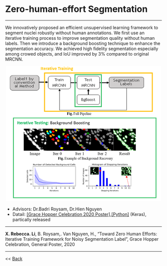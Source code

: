 # Zero-human-effort Segmentation 
--------------

We innovatively proposed an efficient unsupervised learning framework to segment nuclei robustly without human annotations. We first use an iterative training process to improve segmentation quality without human labels. Then we introduce a background boosting technique to enhance the segmentation accuracy. We achieved high fidelity segmentation especially among crowed objects, and IoU improved by 3% compared to original MRCNN.

<p align="center"><img src="../figures/Seg.png" width="500" class="inline"/></p>

- Advisors: Dr.Badri Roysam, Dr.Hien Nguyen
- Datail: [[Grace Hopper Celebration 2020 Poster]](https://www.researchgate.net/publication/342663998_Toward_Zero_Human_Efforts_Iterative_Training_Framework_for_Noisy_Segmentation_Label "Grace Hopper Celebration Poster"),[[Python]](https://github.com/RoysamLab/whole_brain_analysis) (Keras), partically released


---
 **X. Rebecca. Li**, B. Roysam,. Van Nguyen, H., “Toward Zero Human Efforts: Iterative Training Framework for Noisy Segmentation Label”, Grace Hopper Celebration, General Poster, 2020 


---
<< [Back](../)